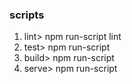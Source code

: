 ### scripts
  1. lint> npm run-script lint
  2. test> npm run-script
  3. build> npm run-script
  4. serve> npm run-script
